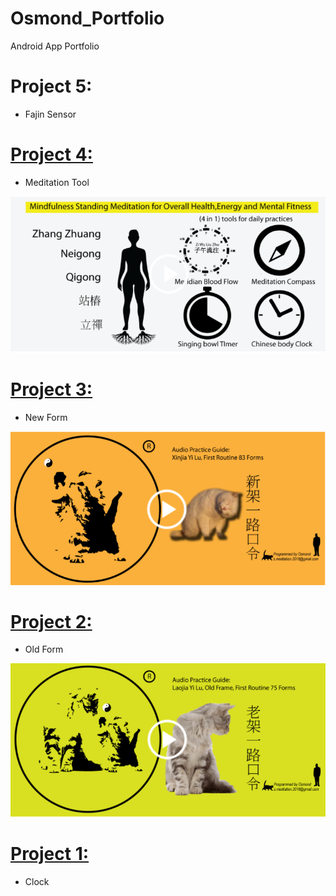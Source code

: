 # Osmond_Portfolio
Android App Portfolio

# Project 5: 
* Fajin Sensor

# [Project 4:](https://play.google.com/store/apps/details?id=com.s.meditation.qi&hl=en_GB&gl=US) 
* Meditation Tool

![](https://github.com/osmond-lui/Osmond_Portfolio/blob/main/images/4in1Tool.PNG)

# [Project 3:](https://play.google.com/store/apps/details?id=com.s.meditation.xinjiayilu&hl=en_GB&gl=US)
* New Form

![](https://github.com/osmond-lui/Osmond_Portfolio/blob/main/images/NewForm.PNG)

# [Project 2:](https://play.google.com/store/apps/details?id=com.s.meditation.laojiayilu&hl=en_GB&gl=US)
* Old Form

![](https://github.com/osmond-lui/Osmond_Portfolio/blob/main/images/oldForm.PNG)

# [Project 1:](https://play.google.com/store/apps/details?id=com.meditation107.android.taichistandingmeditationcompass&hl=en_GB&gl=US)
* Clock
